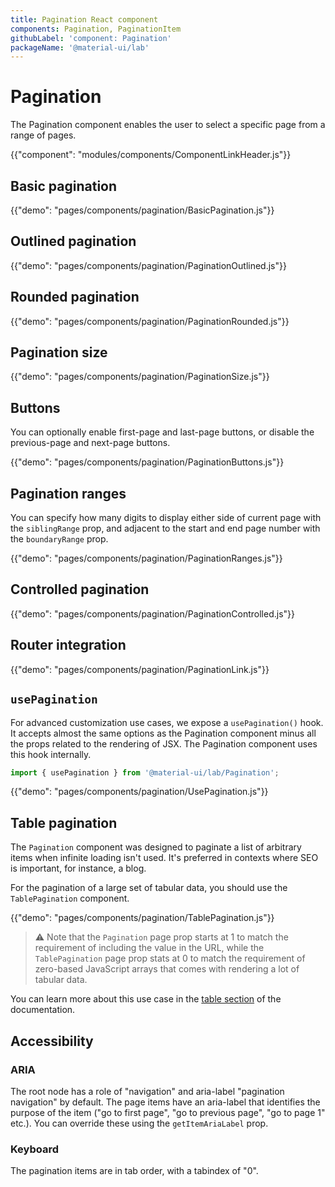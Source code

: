 ```yaml
---
title: Pagination React component
components: Pagination, PaginationItem
githubLabel: 'component: Pagination'
packageName: '@material-ui/lab'
---
```


# Pagination

<p class="description">The Pagination component enables the user to select a specific page from a range of pages.</p>

{{"component": "modules/components/ComponentLinkHeader.js"}}

## Basic pagination

{{"demo": "pages/components/pagination/BasicPagination.js"}}

## Outlined pagination

{{"demo": "pages/components/pagination/PaginationOutlined.js"}}

## Rounded pagination

{{"demo": "pages/components/pagination/PaginationRounded.js"}}

## Pagination size

{{"demo": "pages/components/pagination/PaginationSize.js"}}

## Buttons

You can optionally enable first-page and last-page buttons, or disable the previous-page and next-page buttons.

{{"demo": "pages/components/pagination/PaginationButtons.js"}}

## Pagination ranges

You can specify how many digits to display either side of current page with the `siblingRange` prop, and adjacent to the start and end page number with the `boundaryRange` prop.

{{"demo": "pages/components/pagination/PaginationRanges.js"}}

## Controlled pagination

{{"demo": "pages/components/pagination/PaginationControlled.js"}}

## Router integration

{{"demo": "pages/components/pagination/PaginationLink.js"}}

## `usePagination`

For advanced customization use cases, we expose a `usePagination()` hook.
It accepts almost the same options as the Pagination component minus all the props
related to the rendering of JSX.
The Pagination component uses this hook internally.

```jsx
import { usePagination } from '@material-ui/lab/Pagination';
```

{{"demo": "pages/components/pagination/UsePagination.js"}}

## Table pagination

The `Pagination` component was designed to paginate a list of arbitrary items when infinite loading isn't used.
It's preferred in contexts where SEO is important, for instance, a blog.

For the pagination of a large set of tabular data, you should use the `TablePagination` component.

{{"demo": "pages/components/pagination/TablePagination.js"}}

> ⚠️ Note that the `Pagination` page prop starts at 1 to match the requirement of including the value in the URL, while the `TablePagination` page prop stats at 0 to match the requirement of zero-based JavaScript arrays that comes with rendering a lot of tabular data.

You can learn more about this use case in the [table section](/components/tables/#custom-pagination-options) of the documentation.

## Accessibility

### ARIA

The root node has a role of "navigation" and aria-label "pagination navigation" by default. The page items have an aria-label that identifies the purpose of the item ("go to first page", "go to previous page", "go to page 1" etc.). You can override these using the `getItemAriaLabel` prop.

### Keyboard

The pagination items are in tab order, with a tabindex of "0".
